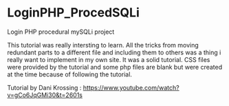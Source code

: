 # LoginPHP_ProcedSQLi
Login PHP procedural mySQLi project

This tutorial was really intersting to learn. All the tricks from moving redundant parts to a different file and including them to others was a thing i really want to implement in my own site. It was a solid tutorial.  CSS files were provided by the tutorial and some php files are blank but were created at the time because of following the tutorial.

Tutorial by Dani Krossing : https://www.youtube.com/watch?v=gCo6JqGMi30&t=2601s
